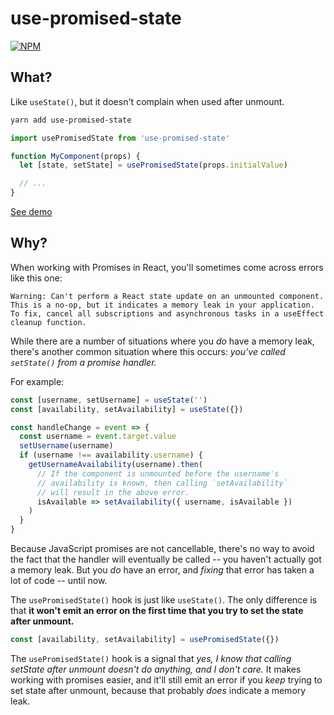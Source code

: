# use-promised-state

<a href="https://www.npmjs.com/package/use-promised-state"><img alt="NPM" src="https://img.shields.io/npm/v/use-promised-state.svg"></a>


## What?

Like `useState()`, but it doesn't complain when used after unmount.

```bash
yarn add use-promised-state
```

```js
import usePromisedState from 'use-promised-state'

function MyComponent(props) {
  let [state, setState] = usePromisedState(props.initialValue)

  // ...
}
```

[See demo](https://frontarm.com/demoboard/?id=acaa79a8-a64c-4d8b-8a91-a03b519988f4)


## Why?

When working with Promises in React, you'll sometimes come across errors like this one:

```
Warning: Can't perform a React state update on an unmounted component. This is a no-op, but it indicates a memory leak in your application. To fix, cancel all subscriptions and asynchronous tasks in a useEffect cleanup function.
```

While there are a number of situations where you *do* have a memory leak, there's another common situation where this occurs: *you've called `setState()` from a promise handler.*

For example:

```js
const [username, setUsername] = useState('')
const [availability, setAvailability] = useState({})

const handleChange = event => {
  const username = event.target.value
  setUsername(username)
  if (username !== availability.username) {
    getUsernameAvailability(username).then(
      // If the component is unmounted before the username's
      // availability is known, then calling `setAvailability`
      // will result in the above error.
      isAvailable => setAvailability({ username, isAvailable })
    )
  }
}
```

Because JavaScript promises are not cancellable, there's no way to avoid the fact that the handler will eventually be called -- you haven't actually got a memory leak. But you *do* have an error, and *fixing* that error has taken a lot of code -- until now.

The `usePromisedState()` hook is just like `useState()`. The only difference is that **it won't emit an error on the first time that you try to set the state after unmount.**

```js
const [availability, setAvailability] = usePromisedState({})
```

The `usePromisedState()` hook is a signal that *yes, I know that calling setState after unmount doesn't do anything, and I don't care.* It makes working with promises easier, and it'll still emit an error if you *keep* trying to set state after unmount, because that probably *does* indicate a memory leak.

